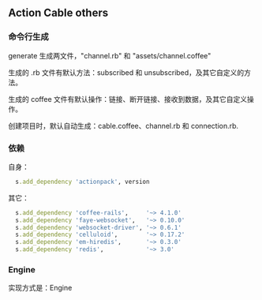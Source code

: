 ## Action Cable others

### 命令行生成

generate 生成两文件，"channel.rb" 和 "assets/channel.coffee"

生成的 .rb 文件有默认方法：subscribed 和 unsubscribed，及其它自定义的方法。

生成的 coffee 文件有默认操作：链接、断开链接、接收到数据，及其它自定义操作。

创建项目时，默认自动生成：cable.coffee、channel.rb 和 connection.rb.

### 依赖

自身：

```ruby
  s.add_dependency 'actionpack', version
```

其它：

```ruby
  s.add_dependency 'coffee-rails',     '~> 4.1.0'
  s.add_dependency 'faye-websocket',   '~> 0.10.0'
  s.add_dependency 'websocket-driver', '~> 0.6.1'
  s.add_dependency 'celluloid',        '~> 0.17.2'
  s.add_dependency 'em-hiredis',       '~> 0.3.0'
  s.add_dependency 'redis',            '~> 3.0'
```

### Engine

实现方式是：Engine

